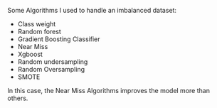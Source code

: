 Some Algorithms I used to handle an imbalanced dataset:

- Class weight
- Random forest
- Gradient Boosting Classifier
- Near Miss
- Xgboost
- Random undersampling
- Random Oversampling
- SMOTE

In this case, the Near Miss Algorithms improves the model more than others.
